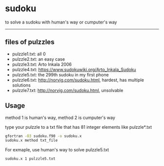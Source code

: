 # sudoku
to solve a sudoku with human's way or cumputer's way

-----------------------------
## files of pulzzles 
* pulzzle1.txt: all 0
* pulzzle2.txt: an easy case
* pulzzle3.txt: Arto Inkala 2006
* pulzzle4.txt: https://www.sudokuwiki.org/Arto_Inkala_Sudoku
* pulzzle5.txt: the 299th sudoku in my first phone
* pulzzle6.txt: http://norvig.com/sudoku.html, hardest, has multiple solutions
* pulzzle7.txt: http://norvig.com/sudoku.html, unsolvable

## Usage
method 1 is human's way, method 2 is cumputer's way

type your pulzzle to a txt file that has 81 integer elements like pulzzle*.txt

```bash
gfortran -O3 sudoku.f90 -o sudoku.x
sudoku.x method txt_file
```

For exmaple, use human's way to solve pulzzle5.txt
```bash
sudoku.x 1 pulzzle5.txt
```
